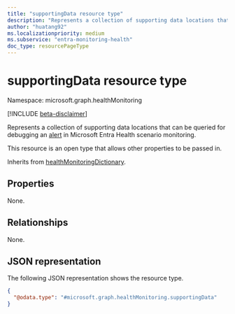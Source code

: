 ```yaml
---
title: "supportingData resource type"
description: "Represents a collection of supporting data locations that can be queried for debugging an alert in Microsoft Entra Health scenario monitoring."
author: "huatang92"
ms.localizationpriority: medium
ms.subservice: "entra-monitoring-health"
doc_type: resourcePageType
---
```


# supportingData resource type

Namespace: microsoft.graph.healthMonitoring

[!INCLUDE [beta-disclaimer](../../includes/beta-disclaimer.md)]

Represents a collection of supporting data locations that can be queried for debugging an [alert](../resources/healthmonitoring-alert.md) in Microsoft Entra Health scenario monitoring.

This resource is an open type that allows other properties to be passed in.


Inherits from [healthMonitoringDictionary](../resources/healthmonitoring-healthmonitoringdictionary.md).

## Properties

None.

## Relationships
None.

## JSON representation
The following JSON representation shows the resource type.
<!-- {
  "blockType": "resource",
  "@odata.type": "microsoft.graph.healthMonitoring.supportingData",
  "openType": true
}
-->
``` json
{
  "@odata.type": "#microsoft.graph.healthMonitoring.supportingData"
}
```

